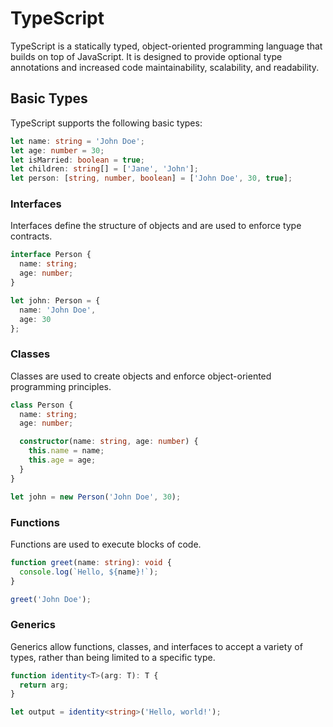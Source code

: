 # TypeScript

TypeScript is a statically typed, object-oriented programming language that builds on top of JavaScript. It is designed to provide optional type annotations and increased code maintainability, scalability, and readability.

## Basic Types

TypeScript supports the following basic types:

```typescript
let name: string = 'John Doe';
let age: number = 30;
let isMarried: boolean = true;
let children: string[] = ['Jane', 'John'];
let person: [string, number, boolean] = ['John Doe', 30, true];
```

### Interfaces

Interfaces define the structure of objects and are used to enforce type contracts.

```typescript
interface Person {
  name: string;
  age: number;
}

let john: Person = {
  name: 'John Doe',
  age: 30
};
```

### Classes

Classes are used to create objects and enforce object-oriented programming principles.

```typescript
class Person {
  name: string;
  age: number;

  constructor(name: string, age: number) {
    this.name = name;
    this.age = age;
  }
}

let john = new Person('John Doe', 30);
```

### Functions

Functions are used to execute blocks of code.

```typescript
function greet(name: string): void {
  console.log(`Hello, ${name}!`);
}

greet('John Doe');
```

### Generics

Generics allow functions, classes, and interfaces to accept a variety of types, rather than being limited to a specific type.

```typescript
function identity<T>(arg: T): T {
  return arg;
}

let output = identity<string>('Hello, world!');
```
